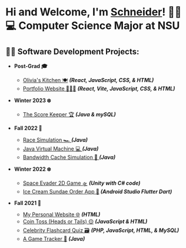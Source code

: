 <h1>Hi and Welcome, I'm <a href="https://www.linkedin.com/in/schneidercjp/">Schneider</a>! 👋🏽 <br/> 💻 Computer Science Major at NSU

<h2>👨‍💻 Software Development Projects:</h2>

- <b>Post-Grad 🎓</b>
  - [Olivia's Kitchen 🍽️](https://github.com/SchneiderCJP/Olivias-Kitchen) <b><i>(React, JavaScript, CSS, & HTML)</i></b>
  - [Portfolio Website 👨🏽‍💻](https://github.com/SchneiderCJP/Portfolio) <b><i>(React, Vite, JavaScript, CSS, & HTML)</i></b>
  
- <b>Winter 2023 ❄️</b>
  - [The Score Keeper 🏆](https://github.com/SchneiderCJP/TheScoreKeeper) <b><i>(Java & mySQL)</i></b>
  
- <b>Fall 2022 🍂</b>
  - [Race Simulation 🏎️ ](https://github.com/SchneiderCJP/RaceSimulation) <b><i> (Java)</i></b>
  - [Java Virtual Machine 💻 ](https://github.com/SchneiderCJP/JavaVirtualMachine) <b><i> (Java)</i></b>
  - [Bandwidth Cache Simulation 📶 ](https://github.com/SchneiderCJP/BandwidthCacheSimulation) <b><i> (Java)</i></b>

- <b>Winter 2022 ❄️</b>
  - [Space Evader 2D Game 🛸](https://github.com/SchneiderCJP/NSUEvader) <b><i> (Unity with C# code)</i></b>
  - [Ice Cream Sundae Order App 🍨](https://github.com/SchneiderCJP/IceCreamSundaeMaker)<b><i> (Android Studio Flutter Dart)</i></b>

- <b>Fall 2021 🍂</b>
  - [My Personal Website 🌐](https://github.com/SchneiderCJP/MyPersonalWebsite) <b><i>(HTML)</i></b>
  - [Coin Toss (Heads or Tails) 🟡](https://github.com/SchneiderCJP/CoinToss) <b><i>(JavaScript & HTML)</i></b>
  - [Celebrity Flashcard Quiz 🗃️](https://github.com/SchneiderCJP/CelebrityFlashcardQuiz) <b><i>(PHP, JavaScript, HTML, & MySQL)</i></b>
  - [A Game Tracker 🎲](https://github.com/SchneiderCJP/GameTracker) <b><i>(Java)</i></b>

